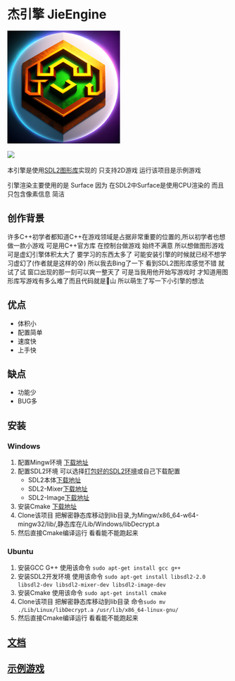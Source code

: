 # 杰引擎 JieEngine

![](https://raw.githubusercontent.com/ZZHENJIE/JieEngine-TestGame/master/Resource/Logo.png)

![](https://www.libsdl.org/media/SDL_logo.png)

本引擎是使用[SDL2图形库](https://www.libsdl.org/)实现的 只支持2D游戏 运行该项目是示例游戏

引擎渲染主要使用的是 Surface 因为 在SDL2中Surface是使用CPU渲染的 而且只包含像素信息 简洁

## 创作背景
许多C++初学者都知道C++在游戏领域是占据非常重要的位置的,所以初学者也想做一款小游戏 可是用C++官方库 在控制台做游戏 始终不满意 所以想做图形游戏 可是虚幻引擎体积太大了 要学习的东西太多了 可能安装引擎的时候就已经不想学习虚幻了(作者就是这样的😰) 所以我去Bing了一下 看到SDL2图形库感觉不错 就试了试 窗口出现的那一刻可以爽一整天了 可是当我用他开始写游戏时 才知道用图形库写游戏有多么难了而且代码就是💩山 所以萌生了写一下小引擎的想法

## 优点
* 体积小
* 配置简单
* 速度快
* 上手快

## 缺点
* 功能少
* BUG多

## 安装

### Windows
1. 配置Mingw环境 [下载地址](https://github.com/niXman/mingw-builds-binaries/releases)
2. 配置SDL2环境 可以选择[打包好的SDL2环境](https://zhongzhenjie.lanzoum.com/idAHO0yqldgb)或自己下载配置
    * SDL2本体[下载地址](https://github.com/libsdl-org/SDL/releases)
    * SDL2-Mixer[下载地址](https://github.com/libsdl-org/SDL_mixer/releases)
    * SDL2-Image[下载地址](https://github.com/libsdl-org/SDL_image/releases)
3. 安装Cmake [下载地址](https://cmake.org/download/)
4. Clone该项目 把解密静态库移动到lib目录,为Mingw/x86_64-w64-mingw32/lib/,静态库在/Lib/Windows/libDecrypt.a
5. 然后直接Cmake编译运行 看看能不能跑起来

### Ubuntu
1. 安装GCC G++ 使用该命令 `sudo apt-get install gcc g++`
2. 安装SDL2开发环境 使用该命令 `sudo apt-get install libsdl2-2.0 libsdl2-dev libsdl2-mixer-dev libsdl2-image-dev`
3. 安装Cmake 使用该命令 `sudo apt-get install cmake`
4. Clone该项目 把解密静态库移动到lib目录 命令`sudo mv ./Lib/Linux/libDecrypt.a /usr/lib/x86_64-linux-gnu/`
5. 然后直接Cmake编译运行 看看能不能跑起来

## [文档](https://www.zzjmbox.tk/)

## [示例游戏](https://github.com/ZZHENJIE/JieEngine-TestGame)